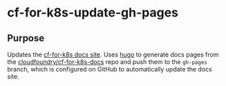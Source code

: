 # cf-for-k8s-update-gh-pages

## Purpose
Updates the [cf-for-k8s docs site](https://cf-for-k8s.io/). Uses [hugo](https://github.com/gohugoio/hugo) to generate
docs pages from the [cloudfoundry/cf-for-k8s-docs](https://github.com/cloudfoundry/cf-for-k8s-docs) repo and push them
to the `gh-pages` branch, which is configured on GitHub to automatically update the docs site.
